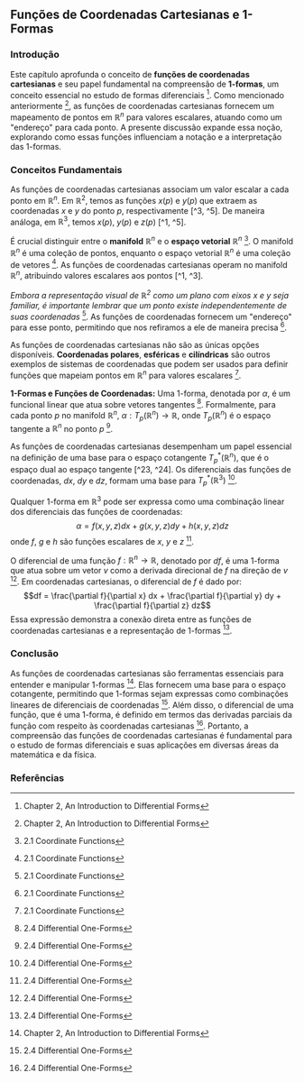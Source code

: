 ## Funções de Coordenadas Cartesianas e 1-Formas

### Introdução
Este capítulo aprofunda o conceito de **funções de coordenadas cartesianas** e seu papel fundamental na compreensão de **1-formas**, um conceito essencial no estudo de formas diferenciais [^1]. Como mencionado anteriormente [^1], as funções de coordenadas cartesianas fornecem um mapeamento de pontos em $\mathbb{R}^n$ para valores escalares, atuando como um "endereço" para cada ponto. A presente discussão expande essa noção, explorando como essas funções influenciam a notação e a interpretação das 1-formas.

### Conceitos Fundamentais

As funções de coordenadas cartesianas associam um valor escalar a cada ponto em $\mathbb{R}^n$. Em $\mathbb{R}^2$, temos as funções $x(p)$ e $y(p)$ que extraem as coordenadas $x$ e $y$ do ponto $p$, respectivamente [^3, ^5]. De maneira análoga, em $\mathbb{R}^3$, temos $x(p)$, $y(p)$ e $z(p)$ [^1, ^5].

É crucial distinguir entre o **manifold** $\mathbb{R}^n$ e o **espaço vetorial** $\mathbb{R}^n$ [^3]. O manifold $\mathbb{R}^n$ é uma coleção de pontos, enquanto o espaço vetorial $\mathbb{R}^n$ é uma coleção de vetores [^3]. As funções de coordenadas cartesianas operam no manifold $\mathbb{R}^n$, atribuindo valores escalares aos pontos [^1, ^3].

*Embora a representação visual de $\mathbb{R}^2$ como um plano com eixos $x$ e $y$ seja familiar, é importante lembrar que um ponto existe independentemente de suas coordenadas* [^5]. As funções de coordenadas fornecem um "endereço" para esse ponto, permitindo que nos refiramos a ele de maneira precisa [^5].

As funções de coordenadas cartesianas não são as únicas opções disponíveis. **Coordenadas polares**, **esféricas** e **cilíndricas** são outros exemplos de sistemas de coordenadas que podem ser usados para definir funções que mapeiam pontos em $\mathbb{R}^n$ para valores escalares [^6].

**1-Formas e Funções de Coordenadas:**
Uma 1-forma, denotada por $\alpha$, é um funcional linear que atua sobre vetores tangentes [^23]. Formalmente, para cada ponto $p$ no manifold $\mathbb{R}^n$, $\alpha : T_p(\mathbb{R}^n) \rightarrow \mathbb{R}$, onde $T_p(\mathbb{R}^n)$ é o espaço tangente a $\mathbb{R}^n$ no ponto $p$ [^23].

As funções de coordenadas cartesianas desempenham um papel essencial na definição de uma base para o espaço cotangente $T^*_p(\mathbb{R}^n)$, que é o espaço dual ao espaço tangente [^23, ^24]. Os diferenciais das funções de coordenadas, $dx$, $dy$ e $dz$, formam uma base para $T^*_p(\mathbb{R}^3)$ [^24].

Qualquer 1-forma em $\mathbb{R}^3$ pode ser expressa como uma combinação linear dos diferenciais das funções de coordenadas:
$$\alpha = f(x, y, z)dx + g(x, y, z)dy + h(x, y, z)dz$$
onde $f$, $g$ e $h$ são funções escalares de $x$, $y$ e $z$ [^28].

O diferencial de uma função $f: \mathbb{R}^n \rightarrow \mathbb{R}$, denotado por $df$, é uma 1-forma que atua sobre um vetor $v$ como a derivada direcional de $f$ na direção de $v$ [^30]. Em coordenadas cartesianas, o diferencial de $f$ é dado por:
$$df = \frac{\partial f}{\partial x} dx + \frac{\partial f}{\partial y} dy + \frac{\partial f}{\partial z} dz$$
Essa expressão demonstra a conexão direta entre as funções de coordenadas cartesianas e a representação de 1-formas [^31].

### Conclusão

As funções de coordenadas cartesianas são ferramentas essenciais para entender e manipular 1-formas [^1]. Elas fornecem uma base para o espaço cotangente, permitindo que 1-formas sejam expressas como combinações lineares de diferenciais de coordenadas [^24]. Além disso, o diferencial de uma função, que é uma 1-forma, é definido em termos das derivadas parciais da função com respeito às coordenadas cartesianas [^31]. Portanto, a compreensão das funções de coordenadas cartesianas é fundamental para o estudo de formas diferenciais e suas aplicações em diversas áreas da matemática e da física.

### Referências
[^1]: Chapter 2, An Introduction to Differential Forms
[^3]: 2.1 Coordinate Functions
[^5]: 2.1 Coordinate Functions
[^6]: 2.1 Coordinate Functions
[^23]: 2.4 Differential One-Forms
[^24]: 2.4 Differential One-Forms
[^28]: 2.4 Differential One-Forms
[^30]: 2.4 Differential One-Forms
[^31]: 2.4 Differential One-Forms
<!-- END -->